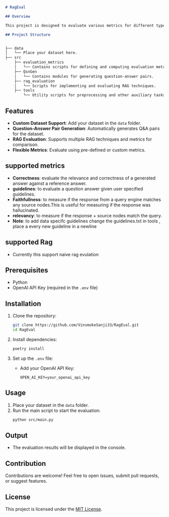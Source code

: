 ```markdown
# RagEval

## Overview

This project is designed to evaluate various metrics for different types of Retrieval-Augmented Generation (RAG) implementations. It helps identify the best RAG technique for a given dataset by assessing performance across multiple metrics.

## Project Structure


├── data
│   └── Place your dataset here.
├── src
    ├── evaluation_metrics
    │   └── Contains scripts for defining and computing evaluation metrics.
    ├── QsnGen
    │   └── Contains modules for generating question-answer pairs.
    ├── rag_evaluation
    │   └── Scripts for implementing and evaluating RAG techniques.
    ├── tools
        └── Utility scripts for preprocessing and other auxiliary tasks.
```

## Features

- **Custom Dataset Support**: Add your dataset in the `data` folder.
- **Question-Answer Pair Generation**: Automatically generates Q&A pairs for the dataset.
- **RAG Evaluation**: Supports multiple RAG techniques and metrics for comparison.
- **Flexible Metrics**: Evaluate using pre-defined or custom metrics.

## supported metrics
- **Correctness**: evaluate the relevance and correctness of a generated answer against a reference answer.
- **guidelines**: to evaluate a question answer given user specified guidelines.
- **Faithfullness**: to measure if the response from a query engine matches any source nodes.This is useful for measuring if the response was
hallucinated.
- **relevancy**: to measure if the response + source nodes match the query.
- **Note**: to add data specifc guidelines change the guidelines.txt in tools , place a every new guideline in a newline
## supported Rag
- Currently this support naive rag evulation 

## Prerequisites

- Python
- OpenAI API Key (required in the `.env` file)

## Installation

1. Clone the repository:
   ```bash
   git clone https://github.com/VinsmokeSanji33/RagEval.git
   cd RagEval
   ```

2. Install dependencies:
   ```bash
   poetry install
   ```

3. Set up the `.env` file:
   - Add your OpenAI API Key:
     ```plaintext
     OPEN_AI_KEY=your_openai_api_key
     ```

## Usage

1. Place your dataset in the `data` folder.
2. Run the main script to start the evaluation:
   ```bash
   python src/main.py
   ```

## Output

- The evaluation results will be displayed in the console.

## Contribution

Contributions are welcome! Feel free to open issues, submit pull requests, or suggest features.

## License

This project is licensed under the [MIT License](LICENSE).